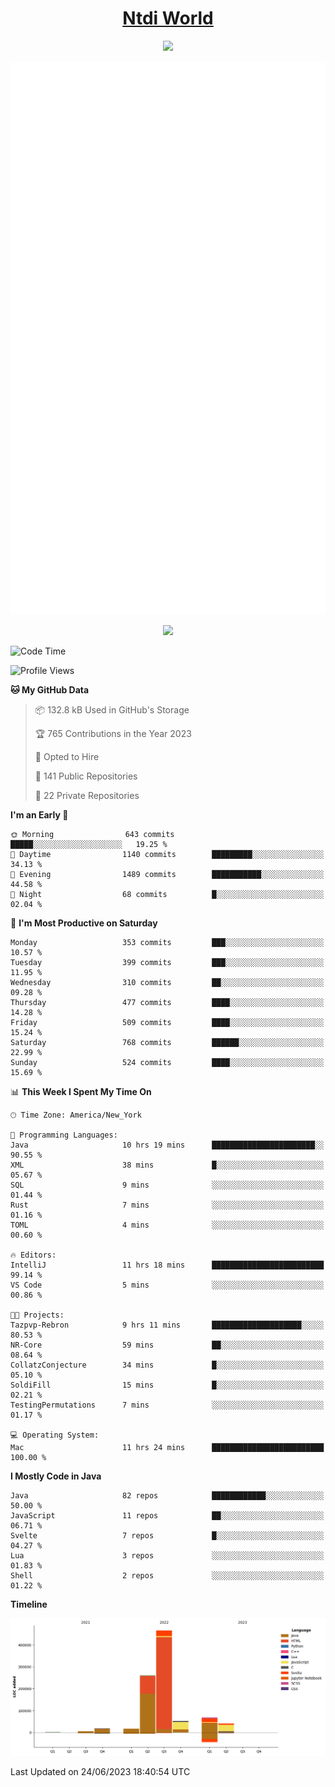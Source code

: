 <h1 align="center"><a href="https://www.ntdi.world">Ntdi World</a></h1>
<p align="center">
  <a href="https://github.com/n-tdi"><img src="https://readme-typing-svg.herokuapp.com?lines=FullStack+Developer;Web+Developer;Open-Source+Enthusiast;Java+Developer;Spigot-API%20Developer;&center=true&width=500&height=50"></a>
</p>

<div align="center">
  <img src="/github-metrics.svg"></img>
  
  <img src="https://komarev.com/ghpvc/?username=n-tdi&color=green"></img>
</div>

<!-- May use later.. idk -->
<!-- <a href="http://www.github.com/n-tdi"><img src="https://github-readme-stats.vercel.app/api?username=n-tdi&show_icons=true&hide=&count_private=true&title_color=0891b2&text_color=ffffff&icon_color=0891b2&bg_color=1c1917&hide_border=true&show_icons=true" alt="n-tdi's GitHub stats" /></a> -->

<!--START_SECTION:waka-->
![Code Time](http://img.shields.io/badge/Code%20Time-272%20hrs%207%20mins-blue)

![Profile Views](http://img.shields.io/badge/Profile%20Views-0-blue)

**🐱 My GitHub Data** 

> 📦 132.8 kB Used in GitHub's Storage 
 > 
> 🏆 765 Contributions in the Year 2023
 > 
> 💼 Opted to Hire
 > 
> 📜 141 Public Repositories 
 > 
> 🔑 22 Private Repositories 
 > 
**I'm an Early 🐤** 

```text
🌞 Morning                643 commits         █████░░░░░░░░░░░░░░░░░░░░   19.25 % 
🌆 Daytime                1140 commits        █████████░░░░░░░░░░░░░░░░   34.13 % 
🌃 Evening                1489 commits        ███████████░░░░░░░░░░░░░░   44.58 % 
🌙 Night                  68 commits          █░░░░░░░░░░░░░░░░░░░░░░░░   02.04 % 
```
📅 **I'm Most Productive on Saturday** 

```text
Monday                   353 commits         ███░░░░░░░░░░░░░░░░░░░░░░   10.57 % 
Tuesday                  399 commits         ███░░░░░░░░░░░░░░░░░░░░░░   11.95 % 
Wednesday                310 commits         ██░░░░░░░░░░░░░░░░░░░░░░░   09.28 % 
Thursday                 477 commits         ████░░░░░░░░░░░░░░░░░░░░░   14.28 % 
Friday                   509 commits         ████░░░░░░░░░░░░░░░░░░░░░   15.24 % 
Saturday                 768 commits         ██████░░░░░░░░░░░░░░░░░░░   22.99 % 
Sunday                   524 commits         ████░░░░░░░░░░░░░░░░░░░░░   15.69 % 
```


📊 **This Week I Spent My Time On** 

```text
🕑︎ Time Zone: America/New_York

💬 Programming Languages: 
Java                     10 hrs 19 mins      ███████████████████████░░   90.55 % 
XML                      38 mins             █░░░░░░░░░░░░░░░░░░░░░░░░   05.67 % 
SQL                      9 mins              ░░░░░░░░░░░░░░░░░░░░░░░░░   01.44 % 
Rust                     7 mins              ░░░░░░░░░░░░░░░░░░░░░░░░░   01.16 % 
TOML                     4 mins              ░░░░░░░░░░░░░░░░░░░░░░░░░   00.60 % 

🔥 Editors: 
IntelliJ                 11 hrs 18 mins      █████████████████████████   99.14 % 
VS Code                  5 mins              ░░░░░░░░░░░░░░░░░░░░░░░░░   00.86 % 

🐱‍💻 Projects: 
Tazpvp-Rebron            9 hrs 11 mins       ████████████████████░░░░░   80.53 % 
NR-Core                  59 mins             ██░░░░░░░░░░░░░░░░░░░░░░░   08.64 % 
CollatzConjecture        34 mins             █░░░░░░░░░░░░░░░░░░░░░░░░   05.10 % 
SoldiFill                15 mins             █░░░░░░░░░░░░░░░░░░░░░░░░   02.21 % 
TestingPermutations      7 mins              ░░░░░░░░░░░░░░░░░░░░░░░░░   01.17 % 

💻 Operating System: 
Mac                      11 hrs 24 mins      █████████████████████████   100.00 % 
```

**I Mostly Code in Java** 

```text
Java                     82 repos            ████████████░░░░░░░░░░░░░   50.00 % 
JavaScript               11 repos            ██░░░░░░░░░░░░░░░░░░░░░░░   06.71 % 
Svelte                   7 repos             █░░░░░░░░░░░░░░░░░░░░░░░░   04.27 % 
Lua                      3 repos             ░░░░░░░░░░░░░░░░░░░░░░░░░   01.83 % 
Shell                    2 repos             ░░░░░░░░░░░░░░░░░░░░░░░░░   01.22 % 
```



**Timeline**

![Lines of Code chart](https://raw.githubusercontent.com/n-tdi/n-tdi/main/assets/bar_graph.png)


 Last Updated on 24/06/2023 18:40:54 UTC
<!--END_SECTION:waka-->
